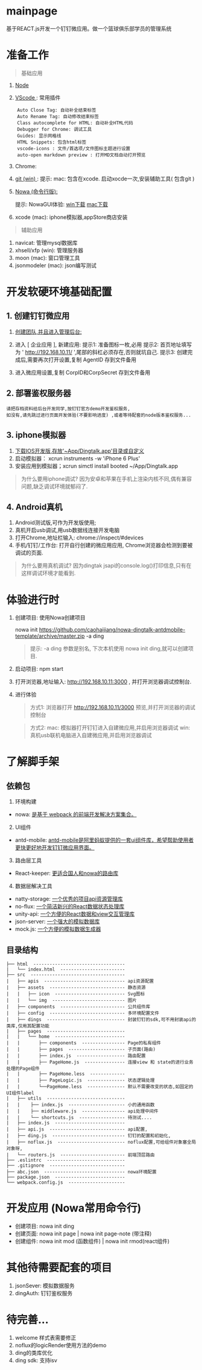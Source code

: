 # mainpage
  基于REACT.js开发一个钉钉微应用。做一个篮球俱乐部学员的管理系统

# 准备工作 

> 基础应用

1. [ Node ]( https://nodejs.org/en/ )

2. [ VScode ]( https://code.visualstudio.com/ ): 常用插件
```
    Auto Close Tag: 自动补全结束标签
    Auto Rename Tag: 自动修改结束标签
    Class autocomplete for HTML: 自动补全HTML代码
    Debugger for Chrome: 调试工具
    Guides: 显示网格线
    HTML Snippets: 包含html标签
    vscode-icons : 文件/首选项/文件图标主题进行设置
    auto-open markdown preview : 打开MD文档自动打开预览
```
3. Chrome: 

4. [ git (win) ](https://git-scm.com/) : 
    提示: mac: 包含在xcode. 启动xocde一次,安装辅助工具( 包含git )

5. [ Nowa (命令行版): ]( https://nowa-webpack.github.io/docs/an_zhuang.html )
    
    提示: NowaGUI体验: [win下载](http://lab.onbing.com/nowa-gui.exe)   [mac下载](http://lab.onbing.com/nowa-gui.dmg)
6. xcode (mac): iphone模拟器,appStore商店安装

> 辅助应用

1. navicat: 管理mysql数据库
2. xhsell/xfp (win): 管理服务器
3. moon (mac): 窗口管理工具
4. jsonmodeler (mac): json编写测试


# 开发软硬环境基础配置

## 1. 创建钉钉微应用
1. [ 创建团队,并且进入管理后台: ]( https://oa.dingtalk.com/?spm=a3140.7858860.2231602.8.TS6zcN#/login ) 

2. 进入 [ 企业应用 ], 新建应用: 
   提示1: 准备图标一枚,必用
   提示2: 首页地址填写为 ' http://192.168.10.11/ ',尾部的斜杠必须存在,否则就坑自己.
   提示3: 创建完成后,需要再次打开设置,复制 AgentID 存到文件备用 

3. 进入微应用设置,复制 CorpID和CorpSecret 存到文件备用

## 2. 部署鉴权服务器
    请把存档资料给后台开发同学,按钉钉官方demo开发鉴权服务,
    如没有,请先跳过进行页面开发体验(不要影响进度) ,或者等待配套的node版本鉴权服务...

## 3. iphone模拟器
1. [ 下载IOS开发版,存放'~App/Dingtalk.app'目录或自定义 ]( https://open-doc.dingtalk.com/docs/doc.htm?spm=a219a.7629140.0.0.CIcf6a&treeId=171&articleId=104908&docType=1) 
2. 启动模拟器： xcrun instruments -w 'iPhone 6 Plus'
3. 安装应用到模拟器；xcrun simctl install booted ~/App/Dingtalk.app 
> 为什么要用iphone调试? 因为安卓和苹果在手机上渲染内核不同,偶有兼容问题,缺乏调试环境就郁闷了.

## 4. Android真机
1. Android测试版,可作为开发版使用;
2. 真机开启usb调试,用usb数据线连接开发电脑
3. 打开Chrome,地址栏输入: chrome://inspect/#devices
4. 手机/钉钉/工作台: 打开自行创建的微应用应用, Chrome浏览器会检测到要被调试的页面.
> 为什么要用真机调试? 因为dingtak jsapi的console.log()打印信息,只有在这样调试环境才能看到.


# 体验进行时

1. 创建项目: 使用Nowa创建项目

    nowa init https://github.com/caohaijiang/nowa-dingtalk-antdmobile-template/archive/master.zip -a ding

    >   提示: -a ding 参数是别名, 下次本机使用 nowa init ding,就可以创建项目.

2. 启动项目: npm start 
3. 打开浏览器,地址输入: http://192.168.10.11:3000 , 并打开浏览器调试控制台.
4. 进行体验

    > 方式1: 浏览器打开 http://192.168.10.11/3000 预览,并打开浏览器的调试控制台 

    > 方式2: 
        mac: 模拟器打开钉钉进入自建微应用,并启用浏览器调试
        win: 真机usb联机电脑进入自建微应用,并启用浏览器调试

# 了解脚手架

## 依赖包

1. 环境构建
* nowa: [是基于 webpack 的前端开发解决方案集合。](http://nowa-webpack.github.io/docs/)

2. UI组件
* antd-mobile: [antd-mobile是阿里蚂蚁提供的一套ui组件库，希望帮助使用者更快更好地开发钉钉微应用界面。](https://mobile.ant.design/)

3. 路由层工具
* React-keeper: [更适合国人和nowa的路由库](https://github.com/Jias/natty-fetch)

4. 数据层解决工具

* natty-storage: [一个优秀的项目api资源管理库](https://github.com/Jias/natty-fetch)
* no-flux:  [一个简洁新兴的React数据状态处理库](https://github.com/fengsx/no-flux)
* unity-api: [一个方便的React数据和view交互管理库](https://github.com/fengsx/no-flux)
* json-server: [一个强大的模拟数据库](http://g.alicdn.com/platform/tingle-ui/1.1.18/docs/docs.html#tingle-dialog)    
* mock.js: [一个方便的模拟数据生成器](https://github.com/fengsx/no-flux)


## 目录结构
```
├── html  ---------------------------------- 
|   └── index.html  ------------------------
├── src  ----------------------------------- 
|   ├── apis  ------------------------------ api资源配置
|   ├── assets  ---------------------------- 静态资源
|   |   ├── icon  -------------------------- Svg图标
|   |   └── img  --------------------------- 图片
|   ├── components  ------------------------ 公共组件库
|   ├── config  ---------------------------- 多环境配置文件
|   ├── dings  ----------------------------- 封装钉钉的sdk,可不用封装api的类库,仅用其配置功能
|   ├── pages  -----------------------------
|   |   └── home  --------------------------
|   |       ├── components  ---------------- Page的私有组件
|   |       ├── pages  --------------------- 子页面(路由)
|   |       ├── index.js  ------------------ 路由配置
|   |       ├── PageHome.js  --------------- 连接view 和 state的进行业务处理的Page组件
|   |       ├── PageHome.less  -------------  
|   |       ├── PageLogic.js  -------------- 状态逻辑处理
|   |       └──PageHome.less  -------------- 默认不需要改变的状态,如固定的UI组件label 
|   ├── utils  ----------------------------- 
|   |    ├── index.js  --------------------- 小的通用函数
|   |    ├── middleware.js  ---------------- api处理中间件
|   |    └── shortcuts.js  ----------------- 待测试....
|   ├── index.js  -------------------------- 
|   ├── api.js  ---------------------------- api配置,
|   ├── ding.js  --------------------------- 钉钉的配置和初始化,
|   ├── noflux.js  ------------------------- noflux配置,可给组件对象塞全局对象呀,
|   └── routers.js  ------------------------ 前端顶层路由
├── .eslintrc  ----------------------------- 
├── .gitignore  ----------------------------
├── abc.json  ------------------------------ nowa环境配置
├── package.json  -------------------------- 
└── webpack.config.js  --------------------- 

```

# 开发应用 (Nowa常用命令行)

* 创建项目: nowa init ding
* 创建页面: nowa init page | nowa init page-note (带注释)
* 创建组件: nowa init mod (函数组件) | nowa init rmod(react组件)

# 其他待需要配套的项目
1. jsonSever: 模拟数据服务
2. dingAuth: 钉钉鉴权服务

# 待完善...
1. welcome 样式表需要修正
2. noflux的logicRender使用方法的demo
3. ding的类库优化
3. ding sdk: 支持isv




